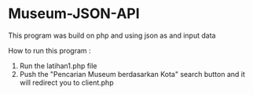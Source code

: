 # Museum-JSON-API
This program was build on php and using json as and input data

How to run this program :
1. Run the latihan1.php file
2. Push the "Pencarian Museum berdasarkan Kota" search button and it will redirect you to client.php
